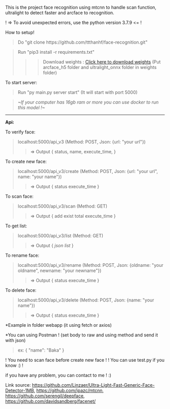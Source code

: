 This is the project face recognition using mtcnn to handle scan function, ultralight to detect faster and arcface to recognition.

! => To avoid unexpected errors, use the python version 3.7.9 <= !

How to setup!
> Do "git clone https[]()://github.com/ttthanhf/face-recognition.git"

>Run "pip3 install -r requirements.txt"
>>> Download weights : [Click here to download weights](https://drive.google.com/drive/folders/1uimIp4K-AAjk5EQBuVI8j9OYBgJCSUES?usp=sharing) (Put arcface_h5 folder and ultralight_onnx folder in weights folder)

To start server:
> Run "py main.py server start" (It will start with port 5000)

>*~If your computer has 16gb ram or more you can use docker to run this model !~*



-----

**Api:**

To verify face: 
>localhost:5000/api_v3 (Method: POST, Json: {url: "your url"})
>> => Output {
    status,
    name,
    execute_time,
}

To create new face: 
>localhost:5000/api_v3/create (Method: POST, Json: {url: "your url", name: "your name"})
>> => Output {
    status
    execute_time
}

To scan face: 
>localhost:5000/api_v3/scan (Method: GET)
>> => Output {
    add
    exist
    total
    execute_time
}

To get list: 
>localhost:5000/api_v3/list (Method: GET)
>> => Output {
    *json list*
}

To rename face: 
>localhost:5000/api_v3/rename (Method: POST, Json: {oldname: "your oldname", newname: "your newname"})
>> => Output {
    status
    execute_time
}

To delete face: 
>localhost:5000/api_v3/delete (Method: POST, Json: {name: "your name"})
>> => Output {
    status
    execute_time
}

*Example in folder webapp (it using fetch or axios)

*You can using Postman ! (set body to raw and using method and send it with json)
>ex: 
{
    "name": "Baka"
}

! You need to scan face before create new face !
! You can use test.py if you know :) !

if you have any problem, you can contact to me ! :)

Link source: https://github.com/Linzaer/Ultra-Light-Fast-Generic-Face-Detector-1MB, https://github.com/ipazc/mtcnn, https://github.com/serengil/deepface, https://github.com/davidsandberg/facenet/




